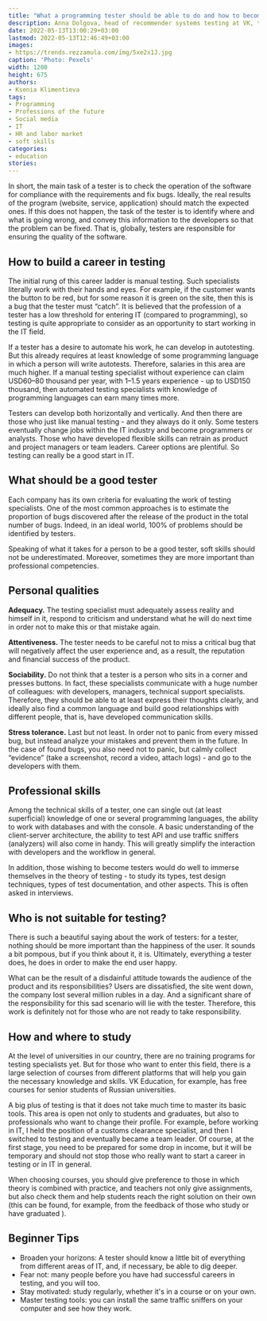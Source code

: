 ```yaml
---
title: "What a programming tester should be able to do and how to become one"
description: Anna Dolgova, head of recommender systems testing at VK, talks about how to become a successful tester and why this is a good start to a career in the IT field.
date: 2022-05-13T13:00:29+03:00
lastmod: 2022-05-13T12:46:49+03:00
images:
- https://trends.rezzamula.com/img/5xe2x1J.jpg
caption: 'Photo: Pexels'
width: 1200
height: 675
authors:
- Ksenia Klimentieva
tags:
- Programming
- Professions of the future
- Social media
- IT
- HR and labor market
- soft skills
categories:
- education
stories:
---
```


In short, the main task of a tester is to check the operation of the software for compliance with the requirements and fix bugs. Ideally, the real results of the program (website, service, application) should match the expected ones. If this does not happen, the task of the tester is to identify where and what is going wrong, and convey this information to the developers so that the problem can be fixed. That is, globally, testers are responsible for ensuring the quality of the software.

## How to build a career in testing

The initial rung of this career ladder is manual testing. Such specialists literally work with their hands and eyes. For example, if the customer wants the button to be red, but for some reason it is green on the site, then this is a bug that the tester must “catch”. It is believed that the profession of a tester has a low threshold for entering IT (compared to programming), so testing is quite appropriate to consider as an opportunity to start working in the IT field.

If a tester has a desire to automate his work, he can develop in autotesting. But this already requires at least knowledge of some programming language in which a person will write autotests. Therefore, salaries in this area are much higher. If a manual testing specialist without experience can claim USD60–80 thousand per year, with 1–1.5 years experience - up to USD150 thousand, then automated testing specialists with knowledge of programming languages ​​can earn many times more.

Testers can develop both horizontally and vertically. And then there are those who just like manual testing - and they always do it only. Some testers eventually change jobs within the IT industry and become programmers or analysts. Those who have developed flexible skills can retrain as product and project managers or team leaders. Career options are plentiful. So testing can really be a good start in IT.

## What should be a good tester

Each company has its own criteria for evaluating the work of testing specialists. One of the most common approaches is to estimate the proportion of bugs discovered after the release of the product in the total number of bugs. Indeed, in an ideal world, 100% of problems should be identified by testers.

Speaking of what it takes for a person to be a good tester, soft skills should not be underestimated. Moreover, sometimes they are more important than professional competencies.

## Personal qualities

**Adequacy.** The testing specialist must adequately assess reality and himself in it, respond to criticism and understand what he will do next time in order not to make this or that mistake again.

**Attentiveness.** The tester needs to be careful not to miss a critical bug that will negatively affect the user experience and, as a result, the reputation and financial success of the product.

**Sociability.** Do not think that a tester is a person who sits in a corner and presses buttons. In fact, these specialists communicate with a huge number of colleagues: with developers, managers, technical support specialists. Therefore, they should be able to at least express their thoughts clearly, and ideally also find a common language and build good relationships with different people, that is, have developed communication skills.

**Stress tolerance.** Last but not least. In order not to panic from every missed bug, but instead analyze your mistakes and prevent them in the future. In the case of found bugs, you also need not to panic, but calmly collect “evidence” (take a screenshot, record a video, attach logs) - and go to the developers with them.

## Professional skills

Among the technical skills of a tester, one can single out (at least superficial) knowledge of one or several programming languages, the ability to work with databases and with the console. A basic understanding of the client-server architecture, the ability to test API and use traffic sniffers (analyzers) will also come in handy. This will greatly simplify the interaction with developers and the workflow in general.

In addition, those wishing to become testers would do well to immerse themselves in the theory of testing - to study its types, test design techniques, types of test documentation, and other aspects. This is often asked in interviews.

## Who is not suitable for testing?

There is such a beautiful saying about the work of testers: for a tester, nothing should be more important than the happiness of the user. It sounds a bit pompous, but if you think about it, it is. Ultimately, everything a tester does, he does in order to make the end user happy.

What can be the result of a disdainful attitude towards the audience of the product and its responsibilities? Users are dissatisfied, the site went down, the company lost several million rubles in a day. And a significant share of the responsibility for this sad scenario will lie with the tester. Therefore, this work is definitely not for those who are not ready to take responsibility.

## How and where to study

At the level of universities in our country, there are no training programs for testing specialists yet. But for those who want to enter this field, there is a large selection of courses from different platforms that will help you gain the necessary knowledge and skills. VK Education, for example, has free courses for senior students of Russian universities.

A big plus of testing is that it does not take much time to master its basic tools. This area is open not only to students and graduates, but also to professionals who want to change their profile. For example, before working in IT, I held the position of a customs clearance specialist, and then I switched to testing and eventually became a team leader. Of course, at the first stage, you need to be prepared for some drop in income, but it will be temporary and should not stop those who really want to start a career in testing or in IT in general.

When choosing courses, you should give preference to those in which theory is combined with practice, and teachers not only give assignments, but also check them and help students reach the right solution on their own (this can be found, for example, from the feedback of those who study or have graduated ).

## Beginner Tips

- Broaden your horizons: A tester should know a little bit of everything from different areas of IT, and, if necessary, be able to dig deeper.
- Fear not: many people before you have had successful careers in testing, and you will too.
- Stay motivated: study regularly, whether it's in a course or on your own.
- Master testing tools: you can install the same traffic sniffers on your computer and see how they work.
